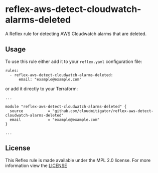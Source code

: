 # reflex-aws-detect-cloudwatch-alarms-deleted

A Reflex rule for detecting AWS Cloudwatch alarms that are deleted.

## Usage
To use this rule either add it to your `reflex.yaml` configuration file:
```
rules:
  - reflex-aws-detect-cloudwatch-alarms-deleted:
      email: "example@example.com"
```

or add it directly to your Terraform:
```
...

module "reflex-aws-detect-cloudwatch-alarms-deleted" {
  source           = "github.com/cloudmitigator/reflex-aws-detect-cloudwatch-alarms-deleted"
  email            = "example@example.com"
}

...
```

## License
This Reflex rule is made available under the MPL 2.0 license. For more information view the [LICENSE](https://github.com/cloudmitigator/reflex-aws-detect-cloudwatch-alarms-deleted/blob/master/LICENSE) 
